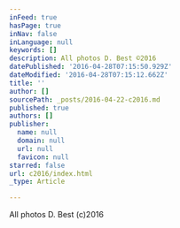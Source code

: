 ```yaml
---
inFeed: true
hasPage: true
inNav: false
inLanguage: null
keywords: []
description: All photos D. Best ©2016
datePublished: '2016-04-28T07:15:50.929Z'
dateModified: '2016-04-28T07:15:12.662Z'
title: ''
author: []
sourcePath: _posts/2016-04-22-c2016.md
published: true
authors: []
publisher:
  name: null
  domain: null
  url: null
  favicon: null
starred: false
url: c2016/index.html
_type: Article

---
```

All photos D. Best (c)2016
